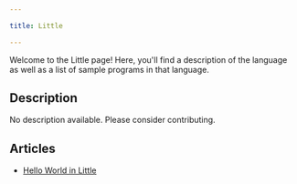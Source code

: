 ```yaml
---

title: Little

---
```


Welcome to the Little page! Here, you'll find a description of the language as well as a list of sample programs in that language.

## Description

No description available. Please consider contributing.

## Articles

- [Hello World in Little](https://sampleprograms.io/projects/hello-world/little)